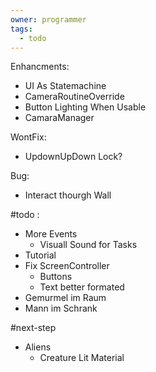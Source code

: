```yaml
---
owner: programmer
tags:
  - todo
---
```

Enhancments:
- UI As Statemachine
- CameraRoutineOverride
- Button Lighting When Usable
- CamaraManager

WontFix:
- UpdownUpDown Lock?

Bug:
- Interact thourgh Wall

#todo :
- More Events
	- Visuall Sound for Tasks
- Tutorial
- Fix ScreenController
	- Buttons
	- Text better formated
- Gemurmel im Raum
- Mann im Schrank

#next-step
- Aliens
	- Creature Lit Material

